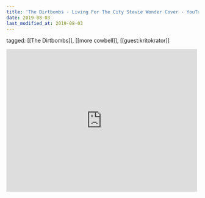 ```yaml
---
title: 'The Dirtbombs - Living For The City Stevie Wonder Cover - YouTube'
date: 2019-08-03
last_modified_at: 2019-08-03
---
```

tagged: [[The Dirtbombs]], [[more cowbell]], [[guest:kritokrator]]
<iframe allow="accelerometer; autoplay; clipboard-write; encrypted-media; gyroscope; picture-in-picture" allowfullscreen="" frameborder="0" height="375" id="youtube_iframe" src="https://www.youtube.com/embed/3fhnakyMq2I?feature=oembed&amp;enablejsapi=1&amp;origin=https://safe.txmblr.com&amp;wmode=opaque" width="500"></iframe>